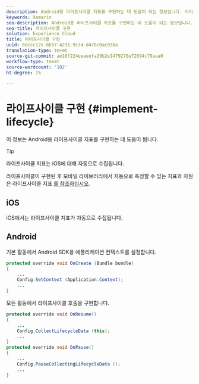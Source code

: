 ```yaml
---
description: Android용 라이프사이클 지표를 구현하는 데 도움이 되는 정보입니다. 라이프사이클 지표는 iOS에 대해 자동으로 수집됩니다.
keywords: Xamarin
seo-description: Android용 라이프사이클 지표를 구현하는 데 도움이 되는 정보입니다. 라이프사이클 지표는 iOS에 대해 자동으로 수집됩니다.
seo-title: 라이프사이클 구현
solution: Experience Cloud
title: 라이프사이클 구현
uuid: 6dccc12e-8b57-4231-9c74-d47bc0ac93ba
translation-type: tm+mt
source-git-commit: ae16f224eeaeefa29b2e1479270a72694c79aaa0
workflow-type: tm+mt
source-wordcount: '102'
ht-degree: 1%

---
```



# 라이프사이클 구현 {#implement-lifecycle}

이 정보는 Android용 라이프사이클 지표를 구현하는 데 도움이 됩니다.

>[!TIP]
>
>라이프사이클 지표는 iOS에 대해 자동으로 수집됩니다.

라이프사이클이 구현된 후 모바일 라이브러리에서 자동으로 측정할 수 있는 지표와 차원은 라이프사이클 지표 [를 참조하십시오](/help/ios/metrics.md).

## iOS

iOS에서는 라이프사이클 지표가 자동으로 수집됩니다.

## Android

기본 활동에서 Android SDK용 애플리케이션 컨텍스트를 설정합니다.

```java
protected override void OnCreate (Bundle bundle) 
{
    ... 
    Config.SetContext (Application.Context); 
    ... 
}
```

모든 활동에서 라이프사이클 호출을 구현합니다.

```java
protected override void OnResume()
{
    ...
    Config.CollectLifecycleData (this);
    ...
}
protected override void OnPause() 
{
    ...
    Config.PauseCollectingLifecycleData ();
    ...
}
```
